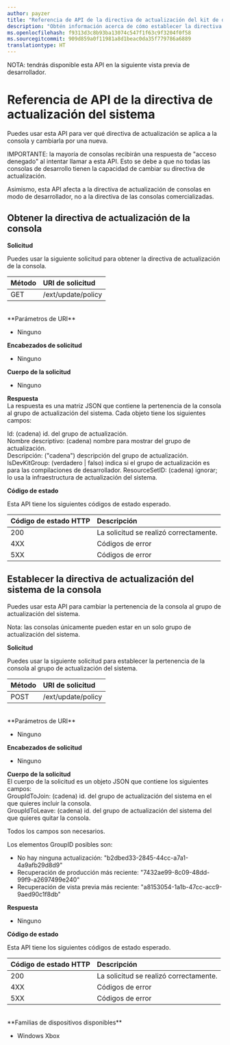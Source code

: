 ```yaml
---
author: payzer
title: "Referencia de API de la directiva de actualización del kit de desarrollo Device Portal Xbox Developer"
description: "Obtén información acerca de cómo establecer la directiva de actualización de la consola mediante programación."
ms.openlocfilehash: f9313d3c8b93ba13074c547f1f63c9f3204f0f58
ms.sourcegitcommit: 909d859a0f11981a8d1beac0da35f779786a6889
translationtype: HT
---
```

NOTA: tendrás disponible esta API en la siguiente vista previa de desarrollador.

# <a name="system-update-policy-api-reference"></a>Referencia de API de la directiva de actualización del sistema   
Puedes usar esta API para ver qué directiva de actualización se aplica a la consola y cambiarla por una nueva.

IMPORTANTE: la mayoría de consolas recibirán una respuesta de "acceso denegado" al intentar llamar a esta API. Esto se debe a que no todas las consolas de desarrollo tienen la capacidad de cambiar su directiva de actualización.

Asimismo, esta API afecta a la directiva de actualización de consolas en modo de desarrollador, no a la directiva de las consolas comercializadas.

## <a name="get-the-console-update-policy"></a>Obtener la directiva de actualización de la consola

**Solicitud**

Puedes usar la siguiente solicitud para obtener la directiva de actualización de la consola.

Método      | URI de solicitud
:------     | :-----
GET | /ext/update/policy
<br />
**Parámetros de URI**

- Ninguno

**Encabezados de solicitud**

- Ninguno

**Cuerpo de la solicitud**

- Ninguno

**Respuesta**   
La respuesta es una matriz JSON que contiene la pertenencia de la consola al grupo de actualización del sistema. Cada objeto tiene los siguientes campos:   

Id: (cadena) id. del grupo de actualización.   
Nombre descriptivo: (cadena) nombre para mostrar del grupo de actualización.   
Descripción: ("cadena") descripción del grupo de actualización.
IsDevKitGroup: (verdadero | falso) indica si el grupo de actualización es para las compilaciones de desarrollador.
ResourceSetID: (cadena) ignorar; lo usa la infraestructura de actualización del sistema.

**Código de estado**

Esta API tiene los siguientes códigos de estado esperado.

Código de estado HTTP      | Descripción
:------     | :-----
200 | La solicitud se realizó correctamente.
4XX | Códigos de error
5XX | Códigos de error

## <a name="set-a-consoles-system-update-policy"></a>Establecer la directiva de actualización del sistema de la consola
Puedes usar esta API para cambiar la pertenencia de la consola al grupo de actualización del sistema.

Nota: las consolas únicamente pueden estar en un solo grupo de actualización del sistema.

**Solicitud**

Puedes usar la siguiente solicitud para establecer la pertenencia de la consola al grupo de actualización del sistema.

Método      | URI de solicitud
:------     | :-----
POST | /ext/update/policy
<br />
**Parámetros de URI**

- Ninguno

**Encabezados de solicitud**

- Ninguno

**Cuerpo de la solicitud**   
El cuerpo de la solicitud es un objeto JSON que contiene los siguientes campos:   
GroupIdToJoin: (cadena) id. del grupo de actualización del sistema en el que quieres incluir la consola.  
GroupIdToLeave: (cadena) id. del grupo de actualización del sistema del que quieres quitar la consola.

Todos los campos son necesarios.

Los elementos GroupID posibles son:   
* No hay ninguna actualización: "b2dbed33-2845-44cc-a7a1-4a9afb29d8d9"   
* Recuperación de producción más reciente: "7432ae99-8c09-48dd-99f9-a2697499e240"   
* Recuperación de vista previa más reciente: "a8153054-1a1b-47cc-acc9-9aed90c1f8db"    

**Respuesta**   

- Ninguno

**Código de estado**

Esta API tiene los siguientes códigos de estado esperado.

Código de estado HTTP      | Descripción
:------     | :-----
200 | La solicitud se realizó correctamente.
4XX | Códigos de error
5XX | Códigos de error

<br />
**Familias de dispositivos disponibles**

* Windows Xbox

